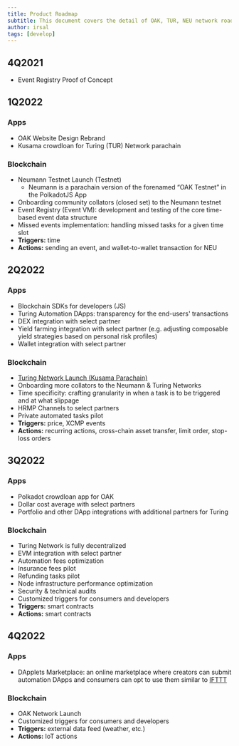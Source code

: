 ```yaml
---
title: Product Roadmap
subtitle: This document covers the detail of OAK, TUR, NEU network roadmap
author: irsal
tags: [develop]
---
```


## 4Q2021
- Event Registry Proof of Concept

## 1Q2022
### Apps
- OAK Website Design Rebrand
- Kusama crowdloan for Turing (TUR) Network parachain

### Blockchain
- Neumann Testnet Launch (Testnet)
  - Neumann is a parachain version of the forenamed “OAK Testnet” in the PolkadotJS App
- Onboarding community collators (closed set) to the Neumann testnet
- Event Registry (Event VM): development and testing of the core time-based event data structure
- Missed events implementation: handling missed tasks for a given time slot
- **Triggers:** time
- **Actions:** sending an event, and wallet-to-wallet transaction for NEU

## 2Q2022 
### Apps
- Blockchain SDKs for developers (JS)
- Turing Automation DApps: transparency for the end-users' transactions
- DEX integration with select partner
- Yield farming integration with select partner (e.g. adjusting composable yield strategies based on personal risk profiles)
- Wallet integration with select partner

### Blockchain
- [Turing Network Launch (Kusama Parachain)](https://oak.tech/turing/phases/)
- Onboarding more collators to the Neumann & Turing Networks
- Time specificity: crafting granularity in when a task is to be triggered and at what slippage
- HRMP Channels to select partners
- Private automated tasks pilot
- **Triggers:** price, XCMP events
- **Actions:** recurring actions, cross-chain asset transfer, limit order, stop-loss orders

## 3Q2022
### Apps
- Polkadot crowdloan app for OAK
- Dollar cost average with select partners
- Portfolio and other DApp integrations with additional partners for Turing

### Blockchain
- Turing Network is fully decentralized
- EVM integration with select partner
- Automation fees optimization
- Insurance fees pilot
- Refunding tasks pilot
- Node infrastructure performance optimization
- Security & technical audits
- Customized triggers for consumers and developers
- **Triggers:** smart contracts
- **Actions:** smart contracts

## 4Q2022
### Apps
- DApplets Marketplace: an online marketplace where creators can submit automation DApps and consumers can opt to use them similar to [IFTTT](https://ifttt.com/explore)

### Blockchain
- OAK Network Launch
- Customized triggers for consumers and developers
- **Triggers:** external data feed (weather, etc.)
- **Actions:** IoT actions

